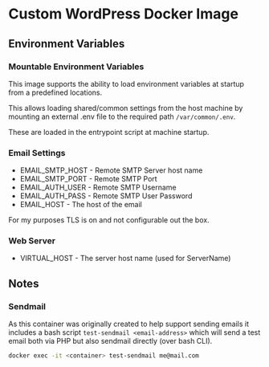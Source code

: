 # Custom WordPress Docker Image

## Environment Variables

### Mountable Environment Variables
This image supports the ability to load environment variables at startup from a predefined locations.

This allows loading shared/common settings from the host machine by mounting an external .env file to the required path `/var/common/.env`.

These are loaded in the entrypoint script at machine startup.

### Email Settings
- EMAIL_SMTP_HOST - Remote SMTP Server host name
- EMAIL_SMTP_PORT - Remote SMTP Port
- EMAIL_AUTH_USER - Remote SMTP Username
- EMAIL_AUTH_PASS - Remote SMTP User Password
- EMAIL_HOST - The host of the email

For my purposes TLS is on and not configurable out the box.

### Web Server
- VIRTUAL_HOST - The server host name (used for ServerName)


## Notes
### Sendmail

As this container was originally created to help support sending emails it includes a bash script `test-sendmail <email-address>`
 which will send a test email both via PHP but also sendmail directly (over bash CLI).

```bash
docker exec -it <container> test-sendmail me@mail.com
```
